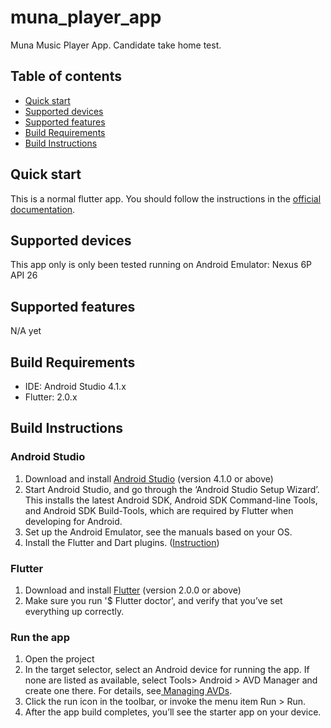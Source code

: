 # muna_player_app

Muna Music Player App. Candidate take home test.

## Table of contents

- [Quick start](#quick-start)
- [Supported devices](#supported-devices)
- [Supported features](#supported-features)
- [Build Requirements](#build-requirements)
- [Build Instructions](#build-instructions)

## Quick start

This is a normal flutter app. You should follow the instructions in the [official documentation](https://flutter.io/docs/get-started/install).

## Supported devices

This app only is only been tested running on Android Emulator: Nexus 6P API 26

## Supported features

N/A yet

## Build Requirements

* IDE: Android Studio 4.1.x
* Flutter: 2.0.x

## Build Instructions

### Android Studio

1. Download and install [Android Studio](https://developer.android.com/studio) (version 4.1.0 or above)
2. Start Android Studio, and go through the ‘Android Studio Setup Wizard’. This installs the latest Android SDK, Android SDK Command-line Tools, and Android SDK Build-Tools, which are required by Flutter when developing for Android.
3. Set up the Android Emulator, see the manuals based on your OS.
4. Install the Flutter and Dart plugins. ([Instruction](https://flutter.dev/docs/get-started/editor))

### Flutter

1. Download and install [Flutter](https://flutter.dev/docs/get-started/) (version 2.0.0 or above)
2. Make sure you run '$ Flutter doctor', and verify that you’ve set everything up correctly.

### Run the app

1. Open the project
2. In the target selector, select an Android device for running the app. If none are listed as available, select Tools> Android > AVD Manager and create one there. For details, see[ Managing AVDs](https://developer.android.com/studio/run/managing-avds).
3. Click the run icon in the toolbar, or invoke the menu item Run > Run.
4. After the app build completes, you’ll see the starter app on your device.





